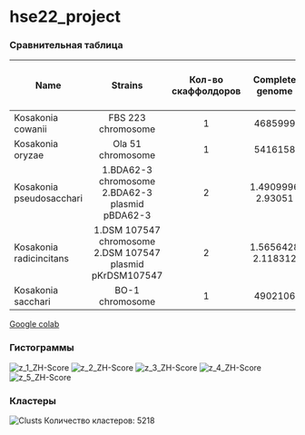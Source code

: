 # hse22_project
### Сравнительная таблица 
| Name     | Strains | Кол-во скаффолдоров | Сomplete genome | Кол-во аннотированных генов | Zh-score >500 (rows) | GC% | Ср. кол-во генов |
| ------------- |:---------------:|:---------:| :---------------:| :------------------:| :-------------:|:---:| :--------: |
| Kosakonia cowanii |FBS 223 chromosome|1|4685999|4687046|48721| 56,2 |4349|
| Kosakonia oryzae |Ola 51 chromosome|1|5416158|5416158|44116| 54 |5080|
| Kosakonia pseudosacchari |1.BDA62-3 chromosome 2.BDA62-3 plasmid pBDA62-3|2|1.4909996 2.93051|4909996|44208|53,9684|4742|
| Kosakonia radicincitans |1.DSM 107547 chromosome 2.DSM 107547 plasmid pKrDSM107547|2|1.5656428 2.118312|5656428|44815|53,9754|5386|
| Kosakonia sacchari |BO-1 chromosome|1|4902106|4902106|43669|53,7|4632|




[Google colab](https://colab.research.google.com/drive/1WssdMdHsrc0jkykb3QoBWBLTzIkAzxwt)
### Гистограммы
![z_1_ZH-Score](https://user-images.githubusercontent.com/93247992/173834199-a0ce2223-7931-4a12-899e-3aa1b98491e1.png)
![z_2_ZH-Score](https://user-images.githubusercontent.com/93247992/173834211-b91ef813-ad74-4dfd-b0d8-7b4a7f91545c.png)
![z_3_ZH-Score](https://user-images.githubusercontent.com/93247992/173834209-2459cd45-5aa6-4835-b8cb-531bc9273562.png)
![z_4_ZH-Score](https://user-images.githubusercontent.com/93247992/173834206-50983052-17e5-454d-9d0f-cdc96dea71fe.png)
![z_5_ZH-Score](https://user-images.githubusercontent.com/93247992/173834203-208a7362-c05d-4930-aea8-e191d7f17cd5.png)

### Кластеры
![Clusts](https://user-images.githubusercontent.com/93247992/173877176-0d03940a-e54d-4de0-b885-20eca6350357.png)
Количество кластеров: 5218
